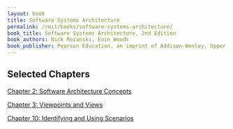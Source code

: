 ```yaml
---
layout: book
title: Software Systems Architecture
permalink: /rmit/books/software-systems-architecture/
book_title: Software Systems Architecture, 2nd Edition
book_authors: Nick Rozanski, Eoin Woods
book_publisher: Pearson Education, an imprint of Addison-Wesley, Upper Saddle River, New Jersey, 2012
---
```


## Selected Chapters

[Chapter 2: Software Architecture Concepts](./chapter-02/)

[Chapter 3: Viewpoints and Views](./chapter-03/)

[Chapter 10: Identifying and Using Scenarios](./chapter-10/)